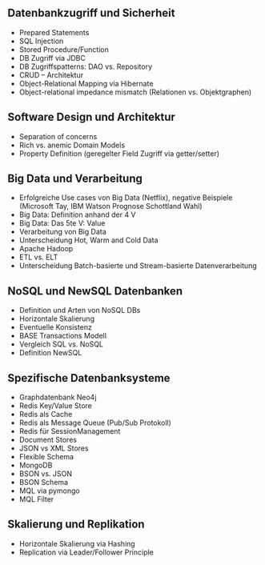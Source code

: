 ## Datenbankzugriff und Sicherheit

- Prepared Statements
- SQL Injection
- Stored Procedure/Function
- DB Zugriff via JDBC
- DB Zugriffspatterns: DAO vs. Repository
- CRUD – Architektur
- Object-Relational Mapping via Hibernate
- Object-relational impedance mismatch (Relationen vs. Objektgraphen)

## Software Design und Architektur

- Separation of concerns
- Rich vs. anemic Domain Models
- Property Definition (geregelter Field Zugriff via getter/setter)

## Big Data und Verarbeitung

- Erfolgreiche Use cases von Big Data (Netflix), negative Beispiele (Microsoft Tay, IBM Watson Prognose Schottland Wahl)
- Big Data: Definition anhand der 4 V
- Big Data: Das 5te V: Value
- Verarbeitung von Big Data
- Unterscheidung Hot, Warm and Cold Data
- Apache Hadoop
- ETL vs. ELT
- Unterscheidung Batch-basierte und Stream-basierte Datenverarbeitung

## NoSQL und NewSQL Datenbanken

- Definition und Arten von NoSQL DBs
- Horizontale Skalierung
- Eventuelle Konsistenz
- BASE Transactions Modell
- Vergleich SQL vs. NoSQL
- Definition NewSQL

## Spezifische Datenbanksysteme

- Graphdatenbank Neo4j
- Redis Key/Value Store
- Redis als Cache
- Redis als Message Queue (Pub/Sub Protokoll)
- Redis für SessionManagement
- Document Stores
- JSON vs XML Stores
- Flexible Schema
- MongoDB
- BSON vs. JSON
- BSON Schema
- MQL via pymongo
- MQL Filter

## Skalierung und Replikation

- Horizontale Skalierung via Hashing
- Replication via Leader/Follower Principle

